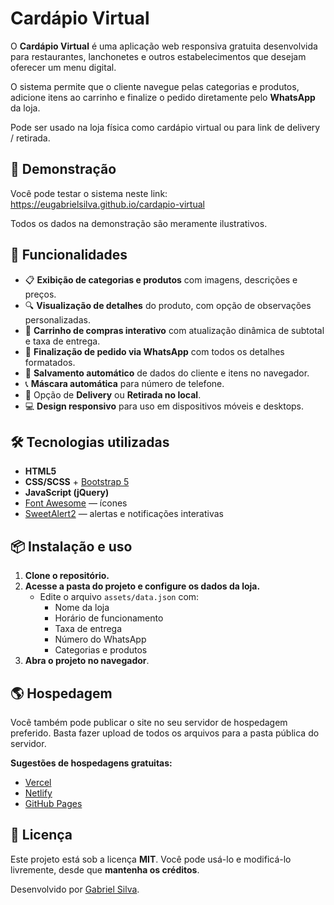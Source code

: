# Cardápio Virtual

O **Cardápio Virtual** é uma aplicação web responsiva gratuita desenvolvida para restaurantes, lanchonetes e outros estabelecimentos que desejam oferecer um menu digital.

O sistema permite que o cliente navegue pelas categorias e produtos, adicione itens ao carrinho e finalize o pedido diretamente pelo **WhatsApp** da loja.

Pode ser usado na loja física como cardápio virtual ou para link de delivery / retirada.

## 🚀 Demonstração

Você pode testar o sistema neste link: https://eugabrielsilva.github.io/cardapio-virtual

Todos os dados na demonstração são meramente ilustrativos.

## 💭 Funcionalidades

- 📋 **Exibição de categorias e produtos** com imagens, descrições e preços.
- 🔍 **Visualização de detalhes** do produto, com opção de observações personalizadas.
- 🛒 **Carrinho de compras interativo** com atualização dinâmica de subtotal e taxa de entrega.
- 💬 **Finalização de pedido via WhatsApp** com todos os detalhes formatados.
- 💾 **Salvamento automático** de dados do cliente e itens no navegador.
- 📞 **Máscara automática** para número de telefone.
- 🚚 Opção de **Delivery** ou **Retirada no local**.
- 💻 **Design responsivo** para uso em dispositivos móveis e desktops.

## 🛠 Tecnologias utilizadas

- **HTML5**
- **CSS/SCSS** + [Bootstrap 5](https://getbootstrap.com)
- **JavaScript (jQuery)**
- [Font Awesome](https://fontawesome.com) — ícones
- [SweetAlert2](https://sweetalert2.github.io) — alertas e notificações interativas

## 📦 Instalação e uso

1. **Clone o repositório.**
2. **Acesse a pasta do projeto e configure os dados da loja.**
   - Edite o arquivo `assets/data.json` com:
     - Nome da loja
     - Horário de funcionamento
     - Taxa de entrega
     - Número do WhatsApp
     - Categorias e produtos
3. **Abra o projeto no navegador**.

## 🌎 Hospedagem

Você também pode publicar o site no seu servidor de hospedagem preferido. Basta fazer upload de todos os arquivos para a pasta pública do servidor.

**Sugestões de hospedagens gratuitas:**

- [Vercel](https://vercel.com)
- [Netlify](https://netlify.com)
- [GitHub Pages](https://docs.github.com/pt/pages)

## 📜 Licença

Este projeto está sob a licença **MIT**. Você pode usá-lo e modificá-lo livremente, desde que **mantenha os créditos**.

Desenvolvido por [Gabriel Silva](https://gabrielsilva.dev.br).
